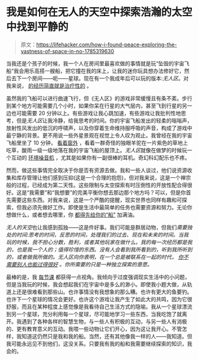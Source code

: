 # 我是如何在无人的天空中探索浩瀚的太空中找到平静的

> 原文：<https://lifehacker.com/how-i-found-peace-exploring-the-vastness-of-space-in-no-1785319630>

当我还是个孩子的时候，我一个人在房间里最喜欢做的事情就是玩“坠毁的宇宙飞船”我会用乐高搭一艘船，把它撞在我的床上，让我的迷你玩具想办法修好它，然后去下一个房间——呃——星球。现在有一个我成年后可以玩的版本:*无人区*。对我来说， [的经历简直就是治疗性的](https://lifehacker.com/in-defense-of-video-games-more-than-just-an-entertaini-5881205) 。



虽然我的飞船可以进行曲速飞行，但《无人区》的游戏非常缓慢且有条不紊。步行到某个地方可能需要几个小时，如果你呆在行星的大气层内，甚至飞到行星的另一边也可能需要 20 分钟以上。有些游戏让我心跳加速，有些游戏让我批判性地思考，但是*无人区*让我冷静，给我思考的时间。你的宇宙飞船发出的轻柔的嗡嗡声，放射性风发出的低沉的呼啸声，以及你穿着生命维持服呼吸的声音，构成了游戏中最宁静的背景。更不用说一些外星景观在视觉上令人叹为观止。我曾经在我的宇宙飞船里坐了 10 分钟， [看着窗外](https://lifehacker.com/why-we-should-all-spend-more-time-staring-out-of-the-wi-1784903049) ，看着一群奇怪的独眼羊驼在一片紫色的草地上吃草，酸雨一级一级地落在我的宇宙飞船的屋顶上。*无人区*就像在做梦的时候玩一个互动的 [环境噪音机](http://lifehacker.com/ambient-noise-showdown-noisli-vs-white-noise-vs-rain-1783034698) ，尤其是如果你有一副很棒的耳机。奇幻科幻配乐也不疼。

然而，做这些事情完全取决于你是否有资源去做。我和一些人谈过，他们说资源收集和库存管理让他们感到压抑(这是一个合理的抱怨)，但对我来说，这是一个禅宗般的过程，已经成为第二天性。这些限制与太空探索有时压倒性的开放性配合得很好。这是“我需要”和“我想要”的完美平衡你想去那边那个地方吗？可以，但是你首先需要这些东西。对我来说，这是一个严酷的提醒，现实世界也同样有趣和可探索，但我必须先做好工作。即使是生活中最简单的任务也需要资源和努力。无论你想做什么，或者想去哪里，你 [都得先给你的“船”](https://lifehacker.com/if-youre-looking-for-a-shortcut-youre-doing-the-wrong-1725325780) 加满油。

*无人的天空*也让我感到孤独——这是件好事。我们可能是群居动物，但我们*需要独处的时间:思考的时间，反思的时间，处理我们的过去、现在和未来的时间。当我玩的时候，我不担心分数，胜利，或者其他玩家在做什么。我的每一次经历都是我的，也是我一个人的；值得珍惜的东西。没有人会看到我所看到的，听到我所听到的，或者做我所做的。*无人区*向你表明，在一个总是被联系在一起的时代， [你不需要别人也能过得很好](https://lifehacker.com/the-power-of-going-it-alone-1776843438) 。你所需要的只是一种独立探索的意愿。* 

最棒的是，我 [每节课](https://lifehacker.com/where-to-start-when-it-feels-like-nothing-is-going-righ-1640250197) 都获得一点视角。我倾向于过度强调现实生活中的小问题，但是当我玩的时候，我会想起我们在宇宙中是多么的渺小。即使我小题大做，从轨道上还是很难看到那些山。也许事情没有我想象的那么糟。也许有更大的鱼要钓。也许下一个星球的情况会更好。也许这个游戏让我产生了如此大的共鸣，因为它很舒服，而且在某种程度上感觉像是我看待自己生活方式的隐喻。我从一个星球漂流到另一个星球，充分利用每一个星球，尽可能地学习一些东西，当我吃饱了就离开。我遇到了各种各样的智慧生物，与一些人有积极的互动，与另一些人有消极的、更有教育意义的互动。我喂一些动物让它们开心，因为这让我开心。不管怎样，我知道这仍然只是我和我的船。当然，还有其他像我一样的人——我知道。但我可能永远见不到他们，这没关系。只要我有我的船和我需要继续探索的知识，我会的。